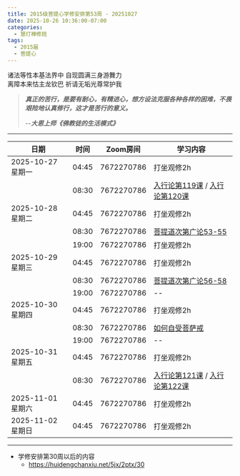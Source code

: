 ```yaml
---
title: 2015级菩提心学修安排第53周 - 20251027
date: 2025-10-26 10:36:00-07:00
categories:
  - 慧灯禅修班
tags:
  - 2015届
  - 菩提心
---
```

诸法等性本基法界中 自现圆满三身游舞力\
离障本来怙主龙钦巴 祈请无垢光尊常护我

> ***真正的苦行，是要有耐心，有精进心，想方设法克服各种各样的困难，不畏艰险地认真修行，这才是苦行的意义。***
>
> \--***大恩上师《佛教徒的生活模式》***

- - -

| 日期             | 时间    | Zoom房间     | 学习内容                                                                                                                                                                   |
| -------------- | ----- | ---------- | ---------------------------------------------------------------------------------------------------------------------------------------------------------------------- |
| 2025-10-27 星期一 | 04:45 | 7672270786 | 打坐观修2h                                                                                                                                                                 |
|                | 08:30 | 7672270786 | [入行论第119课](https://huidengchanxiu.net/refs/rxl/08#第一百一十九节课) / [入行论第120课](https://huidengchanxiu.net/refs/rxl/08#第一百二十节课)                                                                                                               |
| 2025-10-28 星期二 | 04:45 | 7672270786 | 打坐观修2h                                                                                                                                                                 |
|                | 08:30 | 7672270786 | [菩提道次第广论53-55](https://box.hdcxb.net/%E7%A6%85%E4%BF%AE%E7%8F%AD/%E8%8F%A9%E6%8F%90%E9%81%93%E6%AC%A1%E7%AC%AC%E5%B9%BF%E8%AE%BA) |
|                | 19:00 | 7672270786 | 打坐观修2h                                                                                                                                                                    |
| 2025-10-29 星期三  | 04:45 | 7672270786 | 打坐观修2h                                                                                                                                                                 |
|                | 08:30 | 7672270786 | [菩提道次第广论56-58](https://box.hdcxb.net/%E7%A6%85%E4%BF%AE%E7%8F%AD/%E8%8F%A9%E6%8F%90%E9%81%93%E6%AC%A1%E7%AC%AC%E5%B9%BF%E8%AE%BA) |
|                | 19:00 | 7672270786 | --                                                                                                                                                                |
| 2025-10-30 星期四 | 04:45 | 7672270786 | 打坐观修2h                                                                                                                                                                 |
|                | 08:30 | 7672270786 | [如何自受菩萨戒](https://www.huidengchanxiu.net/5jx/2ptx/40) |
|                | 19:00 | 7672270786 | \--                                                                                                                                                                    |
| 2025-10-31 星期五 | 04:45 | 7672270786 | 打坐观修2h                                                                                                                                                                 |
|                | 08:30 | 7672270786 | [入行论第121课](https://huidengchanxiu.net/refs/rxl/08#第一百二十一节课) / [入行论第122课](https://huidengchanxiu.net/refs/rxl/08#第一百二十二节课)                                                                                                              |
| 2025-11-01 星期六 | 04:45 | 7672270786 | 打坐观修2h                                                                                                                                                                 |
| 2025-11-02 星期日 | 04:45 | 7672270786 | 打坐观修2h                                                                                                                                                                 |

- - -
- 学修安排第30周以后的内容
  * <https://huidengchanxiu.net/5jx/2ptx/30>

